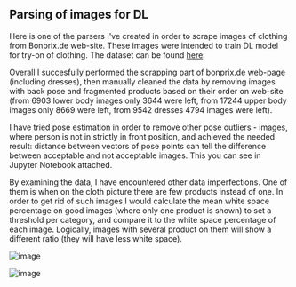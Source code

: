 ## Parsing of images for DL

Here is one of the parsers I've created in order to scrape images of clothing from Bonprix.de web-site. These images were intended to train DL model for try-on of clothing. 
The dataset can be found [here](https://disk.yandex.ru/d/PeBWMc8BU0uIAQ):



Overall I succesfully performed the scrapping part of bonprix.de web-page (including dresses), then manually cleaned the data by removing images with back pose and fragmented products based on their order on web-site (from 6903 lower body images only 3644 were left, from 17244 upper body images only 8669 were left, from 9542 dresses 4794 images were left).

I have tried pose estimation in order to remove other pose outliers - images, where person is not in strictly in front position, and achieved the needed result: distance between vectors of pose points can tell the difference between acceptable and not acceptable images. This you can see in Jupyter Notebook attached.

By examining the data, I have encountered other data imperfections. One of them is when on the cloth picture there are few products instead of one. In order to get rid of such images I would calculate the mean white space percentage on good images (where only one product is shown) to set a threshold per category, and compare it to the white space percentage of each image. Logically, images with several product on them will show a different ratio (they will have less white space).

![image](https://github.com/exxyyf/data_collection_for_dl/assets/118925388/d04b2d01-ed23-45cf-a9bb-ca6550540a76)

![image](https://github.com/exxyyf/SCP_data_collection/assets/118925388/386812e5-b8aa-4750-b6e4-aa888577d52e)

